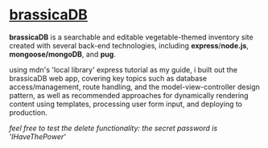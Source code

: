 # [brassicaDB](https://brassicadb.up.railway.app/inventory)

**brassicaDB** is a searchable and editable vegetable-themed inventory site created with several back-end technologies, including **express**/**node.js**, **mongoose/mongoDB**, and **pug**.

using mdn's 'local library' express tutorial as my guide, i built out the brassicaDB web app, covering key topics 
such as database access/management, route handling, and the model-view-controller design pattern, as well as recommended approaches for dynamically rendering content using templates, processing user form input, and deploying to production.

*feel free to test the delete functionality: the secret password is 'IHaveThePower'*